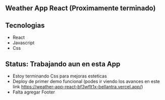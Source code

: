##  Weather App React (Proximamente terminado)


## Tecnologias

- React
- Javascript
- Css

## Status: Trabajando aun en esta App

- Estoy terminando Css para mejoras esteticas
- Deploy de primer demo funcional (podes ir viendo los avances en este link https://weather-app-react-bf3wflt1x-bellantra.vercel.app/)
- Falta agregar Footer
